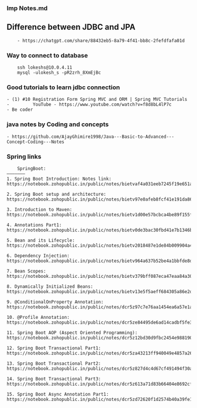### Imp Notes.md

## Difference between JDBC and JPA
		- https://chatgpt.com/share/88432eb5-8a79-4f41-bb8c-2fefdfafa01d

### Way to connect to database
```
	ssh lokeshs@10.0.4.11
	mysql -ulokesh_s -pR2zrh_8XmEjBc
```

### Good tutorials to learn jdbc connection
	- (1) #10 Registration Form Spring MVC and ORM | Spring MVC Tutorials - 		YouTube - https://www.youtube.com/watch?v=f8d8bL4lP7c
    - Be coder


### java notes by Coding and concepts
	- https://github.com/AjayGhimire1998/Java---Basic-to-Advanced---Concept-Coding---Notes



### Spring links
```
	SpringBoot:
———————  
1. Spring Boot Introduction: Notes link: 
https://notebook.zohopublic.in/public/notes/bietvaf4a031eeb7245f19e651a16232e077a

2. Spring Boot setup and architecture: 
https://notebook.zohopublic.in/public/notes/bietv97e0afeb8fcf41e191da86e3898422b7

3. Introduction to Maven: 
https://notebook.zohopublic.in/public/notes/bietv1d00e57bcbca4be89f155f6039985778

4. Annotations Part1:
https://notebook.zohopublic.in/public/notes/bietv0de3bac30fbd41e7b1346bf9243ad3b2

5. Bean and its Lifecycle: 
https://notebook.zohopublic.in/public/notes/bietv2018487e1de84b009904a4dfeda24def

6. Dependency Injection:
https://notebook.zohopublic.in/public/notes/bietv964a637b52be4a1bbfde8d0309040a79

7. Bean Scopes: 
https://notebook.zohopublic.in/public/notes/bietv379bff087eca47eaa84a3024d7e14b46

8. Dynamically Initialized Beans: 
https://notebook.zohopublic.in/public/notes/bietv13e5f5aeff684305a86e2d251aa4deed

9. @ConditionalOnProperty Annotation: 
https://notebook.zohopublic.in/public/notes/dcr5z97c7e76aa1454ea6a57e1a2dde4f8785

10. @Profile Annotation:
https://notebook.zohopublic.in/public/notes/dcr5ze84495de6ad14cadbf5fe38b99b18b9d

11. Spring Boot AOP (Aspect Oriented Programming):
https://notebook.zohopublic.in/public/notes/dcr5z12bd30d9fbc2454e9881904115682227

12. Spring Boot Transactional Part1: 
https://notebook.zohopublic.in/public/notes/dcr5za43213ff940049e4857a26389eb54486

13. Spring Boot Transactional Part2: 
https://notebook.zohopublic.in/public/notes/dcr5z827d4c4d67cf491494f30a7733eeb3e1

14. Spring Boot Transactional Part3: 
https://notebook.zohopublic.in/public/notes/dcr5z613a71d83b66404e8692cfca4790232e

15. Spring Boot Async Annotation Part1: 
https://notebook.zohopublic.in/public/notes/dcr5zd72620f1d2574b40a39fe1b017931423
```